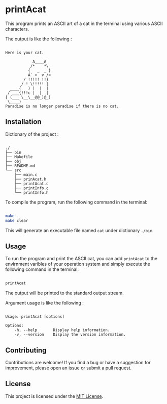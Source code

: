 # printAcat

This program prints an ASCII art of a cat in the terminal using various ASCII characters.

The output is like the following :

```

Here is your cat.

            A____A
           /*    *\
          {   _  _ }
          A` >  v /<
        / !!!!! !!}
       / ! \!!!!! |
  ____{   ) |  |  |
 / ___{!!!c |  |  |
{ (___ \__\__@@_)@_)
 \____)
Paradise is no longer paradise if there is no cat.

```

## Installation

Dictionary of the project :

```tree

./
├── bin
├── Makefile
├── obj
├── README.md
└── src
    ├── main.c
    ├── prinAcat.h
    ├── printAcat.c
    ├── printInfo.c
    └── printInfo.h

```

To compile the program, run the following command in the terminal:

```bash

make
make clear

```

This will generate an executable file named `cat` under dictionary `./bin`.

## Usage

To run the program and print the ASCII cat, you can add `printAcat` to the envirnment varibles of your operation system and simply execute the following command in the terminal:

```bash

printAcat

```

The output will be printed to the standard output stream.

Argument usage is like the following :

```

Usage: printAcat [options] 

Options:
    -h, --help       Display help information.
    -v, --version    Display the version information.

```

## Contributing

Contributions are welcome! If you find a bug or have a suggestion for improvement, please open an issue or submit a pull request.

## License

This project is licensed under the [MIT License](https://opensource.org/licenses/MIT).